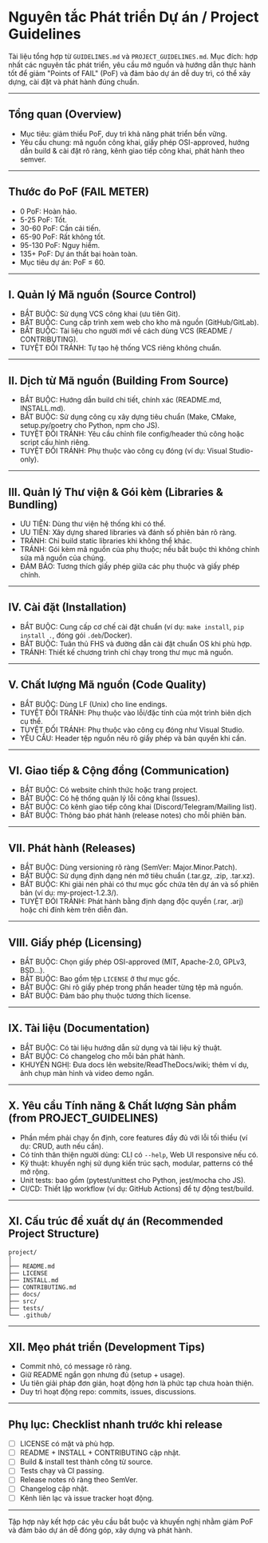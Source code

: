 # Nguyên tắc Phát triển Dự án / Project Guidelines

Tài liệu tổng hợp từ `GUIDELINES.md` và `PROJECT_GUIDELINES.md`. Mục đích: hợp nhất các nguyên tắc phát triển, yêu cầu mở nguồn và hướng dẫn thực hành tốt để giảm "Points of FAIL" (PoF) và đảm bảo dự án dễ duy trì, có thể xây dựng, cài đặt và phát hành đúng chuẩn.

---

## Tổng quan (Overview)
- Mục tiêu: giảm thiểu PoF, duy trì khả năng phát triển bền vững.
- Yêu cầu chung: mã nguồn công khai, giấy phép OSI-approved, hướng dẫn build & cài đặt rõ ràng, kênh giao tiếp công khai, phát hành theo semver.

---

## Thước đo PoF (FAIL METER)
- 0 PoF: Hoàn hảo.
- 5-25 PoF: Tốt.
- 30-60 PoF: Cần cải tiến.
- 65-90 PoF: Rất không tốt.
- 95-130 PoF: Nguy hiểm.
- 135+ PoF: Dự án thất bại hoàn toàn.
- Mục tiêu dự án: PoF ≤ 60.

---

## I. Quản lý Mã nguồn (Source Control)
- BẮT BUỘC: Sử dụng VCS công khai (ưu tiên Git).
- BẮT BUỘC: Cung cấp trình xem web cho kho mã nguồn (GitHub/GitLab).
- BẮT BUỘC: Tài liệu cho người mới về cách dùng VCS (README / CONTRIBUTING).
- TUYỆT ĐỐI TRÁNH: Tự tạo hệ thống VCS riêng không chuẩn.

---

## II. Dịch từ Mã nguồn (Building From Source)
- BẮT BUỘC: Hướng dẫn build chi tiết, chính xác (README.md, INSTALL.md).
- BẮT BUỘC: Sử dụng công cụ xây dựng tiêu chuẩn (Make, CMake, setup.py/poetry cho Python, npm cho JS).
- TUYỆT ĐỐI TRÁNH: Yêu cầu chỉnh file config/header thủ công hoặc script cấu hình riêng.
- TUYỆT ĐỐI TRÁNH: Phụ thuộc vào công cụ đóng (ví dụ: Visual Studio-only).

---

## III. Quản lý Thư viện & Gói kèm (Libraries & Bundling)
- ƯU TIÊN: Dùng thư viện hệ thống khi có thể.
- ƯU TIÊN: Xây dựng shared libraries và đánh số phiên bản rõ ràng.
- TRÁNH: Chỉ build static libraries khi không thể khác.
- TRÁNH: Gói kèm mã nguồn của phụ thuộc; nếu bắt buộc thì không chỉnh sửa mã nguồn của chúng.
- ĐẢM BẢO: Tương thích giấy phép giữa các phụ thuộc và giấy phép chính.

---

## IV. Cài đặt (Installation)
- BẮT BUỘC: Cung cấp cơ chế cài đặt chuẩn (ví dụ: `make install`, `pip install .`, đóng gói `.deb`/Docker).
- BẮT BUỘC: Tuân thủ FHS và đường dẫn cài đặt chuẩn OS khi phù hợp.
- TRÁNH: Thiết kế chương trình chỉ chạy trong thư mục mã nguồn.

---

## V. Chất lượng Mã nguồn (Code Quality)
- BẮT BUỘC: Dùng LF (Unix) cho line endings.
- TUYỆT ĐỐI TRÁNH: Phụ thuộc vào lỗi/đặc tính của một trình biên dịch cụ thể.
- TUYỆT ĐỐI TRÁNH: Phụ thuộc vào công cụ đóng như Visual Studio.
- YÊU CẦU: Header tệp nguồn nêu rõ giấy phép và bản quyền khi cần.

---

## VI. Giao tiếp & Cộng đồng (Communication)
- BẮT BUỘC: Có website chính thức hoặc trang project.
- BẮT BUỘC: Có hệ thống quản lý lỗi công khai (Issues).
- BẮT BUỘC: Có kênh giao tiếp công khai (Discord/Telegram/Mailing list).
- BẮT BUỘC: Thông báo phát hành (release notes) cho mỗi phiên bản.

---

## VII. Phát hành (Releases)
- BẮT BUỘC: Dùng versioning rõ ràng (SemVer: Major.Minor.Patch).
- BẮT BUỘC: Sử dụng định dạng nén mở tiêu chuẩn (.tar.gz, .zip, .tar.xz).
- BẮT BUỘC: Khi giải nén phải có thư mục gốc chứa tên dự án và số phiên bản (ví dụ: my-project-1.2.3/).
- TUYỆT ĐÓI TRÁNH: Phát hành bằng định dạng độc quyền (.rar, .arj) hoặc chỉ đính kèm trên diễn đàn.

---

## VIII. Giấy phép (Licensing)
- BẮT BUỘC: Chọn giấy phép OSI-approved (MIT, Apache-2.0, GPLv3, BSD...).
- BẮT BUỘC: Bao gồm tệp `LICENSE` ở thư mục gốc.
- BẮT BUỘC: Ghi rõ giấy phép trong phần header từng tệp mã nguồn.
- BẮT BUỘC: Đảm bảo phụ thuộc tương thích license.

---

## IX. Tài liệu (Documentation)
- BẮT BUỘC: Có tài liệu hướng dẫn sử dụng và tài liệu kỹ thuật.
- BẮT BUỘC: Có changelog cho mỗi bản phát hành.
- KHUYẾN NGHỊ: Đưa docs lên website/ReadTheDocs/wiki; thêm ví dụ, ảnh chụp màn hình và video demo ngắn.

---

## X. Yêu cầu Tính năng & Chất lượng Sản phẩm (from PROJECT_GUIDELINES)
- Phần mềm phải chạy ổn định, core features đầy đủ với lỗi tối thiểu (ví dụ: CRUD, auth nếu cần).
- Có tính thân thiện người dùng: CLI có `--help`, Web UI responsive nếu có.
- Kỹ thuật: khuyến nghị sử dụng kiến trúc sạch, modular, patterns có thể mở rộng.
- Unit tests: bao gồm (pytest/unittest cho Python, jest/mocha cho JS).
- CI/CD: Thiết lập workflow (ví dụ: GitHub Actions) để tự động test/build.

---

## XI. Cấu trúc đề xuất dự án (Recommended Project Structure)
```
project/
│
├── README.md
├── LICENSE
├── INSTALL.md
├── CONTRIBUTING.md
├── docs/
├── src/
├── tests/
└── .github/
```

---

## XII. Mẹo phát triển (Development Tips)
- Commit nhỏ, có message rõ ràng.
- Giữ README ngắn gọn nhưng đủ (setup + usage).
- Ưu tiên giải pháp đơn giản, hoạt động hơn là phức tạp chưa hoàn thiện.
- Duy trì hoạt động repo: commits, issues, discussions.

---

## Phụ lục: Checklist nhanh trước khi release
- [ ] LICENSE có mặt và phù hợp.
- [ ] README + INSTALL + CONTRIBUTING cập nhật.
- [ ] Build & install test thành công từ source.
- [ ] Tests chạy và CI passing.
- [ ] Release notes rõ ràng theo SemVer.
- [ ] Changelog cập nhật.
- [ ] Kênh liên lạc và issue tracker hoạt động.

---

Tập hợp này kết hợp các yêu cầu bắt buộc và khuyến nghị nhằm giảm PoF và đảm bảo dự án dễ đóng góp, xây dựng và phát hành.
